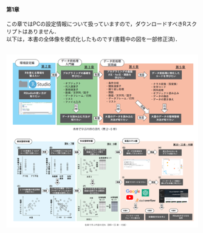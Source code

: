 #### 第1章
この章ではPCの設定情報について扱っていますので，ダウンロードすべきRスクリプトはありません．<br>
以下は，本書の全体像を模式化したものです(書籍中の図を一部修正済)．<br><br>

![図1.2-1.3](./chapter01_no1no2.png)



